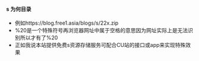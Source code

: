 #### s 为何目录
- 例如https://blog.free1.asia/blogs/s/22x.zip
- %20是一个特殊符号再浏览器网址中属于空格的意思因为网址实际上是无法识别所以才有了%20
- 正如我说本站提供免费s资源存储服务可配合CU站的接口或app来实现特殊效果
